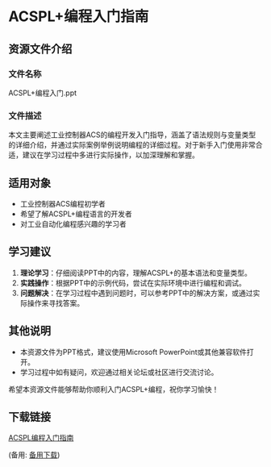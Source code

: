 # ACSPL+编程入门指南

## 资源文件介绍

### 文件名称
ACSPL+编程入门.ppt

### 文件描述
本文主要阐述工业控制器ACS的编程开发入门指导，涵盖了语法规则与变量类型的详细介绍，并通过实际案例举例说明编程的详细过程。对于新手入门使用非常合适，建议在学习过程中多进行实际操作，以加深理解和掌握。

## 适用对象
- 工业控制器ACS编程初学者
- 希望了解ACSPL+编程语言的开发者
- 对工业自动化编程感兴趣的学习者

## 学习建议
1. **理论学习**：仔细阅读PPT中的内容，理解ACSPL+的基本语法和变量类型。
2. **实践操作**：根据PPT中的示例代码，尝试在实际环境中进行编程和调试。
3. **问题解决**：在学习过程中遇到问题时，可以参考PPT中的解决方案，或通过实际操作来寻找答案。

## 其他说明
- 本资源文件为PPT格式，建议使用Microsoft PowerPoint或其他兼容软件打开。
- 学习过程中如有疑问，欢迎通过相关论坛或社区进行交流讨论。

希望本资源文件能够帮助你顺利入门ACSPL+编程，祝你学习愉快！

## 下载链接
[ACSPL编程入门指南](https://pan.quark.cn/s/5138d4ac30f3) 

(备用: [备用下载](https://pan.baidu.com/s/1jXjcJ5A1pLy76SjY8RrhKA?pwd=1234))
